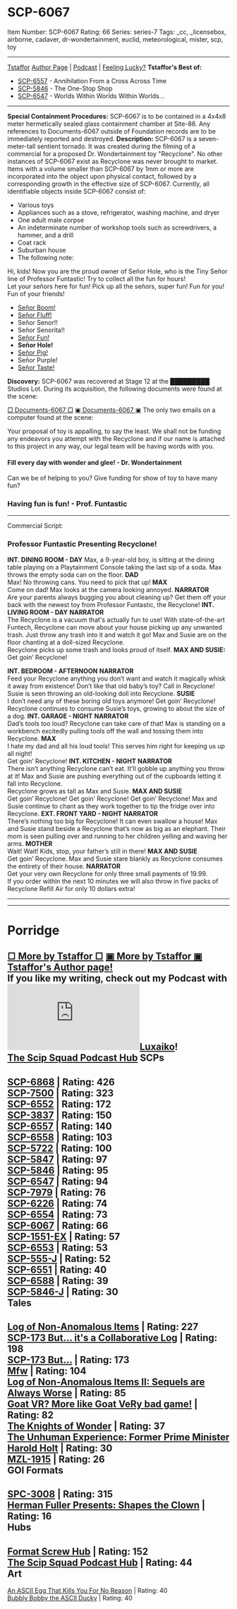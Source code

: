 # SCP-6067
Item Number: SCP-6067
Rating: 66
Series: series-7
Tags: _cc, _licensebox, airborne, cadaver, dr-wondertainment, euclid, meteorological, mister, scp, toy

---

[Tstaffor](javascript:;)
[Author Page](/tstaffor-s-author-page) | [Podcast](/the-scip-squad-podcast-hub) | [Feeling Lucky?](https://scp-wiki.wikidot.com/random:random-page)
**Tstaffor's Best of:**
  * [SCP-6557](/scp-6557) \- Annihilation From a Cross Across Time
  * [SCP-5846](/scp-5846) \- The One-Stop Shop
  * [SCP-6547](/scp-6547) \- Worlds Within Worlds Within Worlds…

* * *
**Special Containment Procedures:** SCP-6067 is to be contained in a 4x4x8 meter hermetically sealed glass containment chamber at Site-86. Any references to Documents-6067 outside of Foundation records are to be immediately reported and destroyed.
**Description:** SCP-6067 is a seven-meter-tall sentient tornado. It was created during the filming of a commercial for a proposed Dr. Wondertainment toy "Recyclone". No other instances of SCP-6067 exist as Recyclone was never brought to market.
Items with a volume smaller than SCP-6067 by 1mm or more are incorporated into the object upon physical contact, followed by a corresponding growth in the effective size of SCP-6067. Currently, all identifiable objects inside SCP-6067 consist of:
  * Various toys
  * Appliances such as a stove, refrigerator, washing machine, and dryer
  * One adult male corpse
  * An indeterminate number of workshop tools such as screwdrivers, a hammer, and a drill
  * Coat rack
  * Suburban house
  * The following note:

  
Hi, kids! Now you are the proud owner of Señor Hole, who is the Tiny Señor line of Professor Funtastic! Try to collect all the fun for hours!  
Let your señors here for fun! Pick up all the señors, super fun! Fun for you! Fun of your friends! 
  * [Señor Boom!](/scp-6057)
  * [Señor Fluff!](/scp-6157)
  * Señor Senor!!
  * Señor Senorita!!
  * [Señor Fun!](/scp-6558)
  * **Señor Hole!**
  * [Señor Pig!](/scp-1551-ex)
  * Señor Purple!
  * [Señor Taste!](/scp-5057)

**Discovery:** SCP-6067 was recovered at Stage 12 at the █████████ Studios Lot. During its acquisition, the following documents were found at the scene:  

[□ Documents-6067 □](javascript:;)
[▣ Documents-6067 ▣](javascript:;)
The only two emails on a computer found at the scene:
  
Your proposal of toy is appalling, to say the least. We shall not be funding any endeavors you attempt with the Recyclone and if our name is attached to this project in any way, our legal team will be having words with you. 
#### Fill every day with wonder and glee! - Dr. Wondertainment
  
Can we be of helping to you? Give funding for show of toy to have many fun? 
### Having fun is fun! - Prof. Funtastic
* * *
Commercial Script:
  

### Professor Funtastic Presenting Recyclone!
**INT. DINING ROOM - DAY**
Max, a 9-year-old boy, is sitting at the dining table playing on a Playtainment Console taking the last sip of a soda.
Max throws the empty soda can on the floor.
**DAD**  
Max! No throwing cans. You need to pick that up!
**MAX**  
Come on dad!
Max looks at the camera looking annoyed.
**NARRATOR**  
Are your parents always bugging you about cleaning up? Get them off your back with the newest toy from Professor Funtastic, the Recyclone!
**INT. LIVING ROOM - DAY**
**NARRATOR**  
The Recyclone is a vacuum that's actually fun to use! With state-of-the-art Funtech, Recyclone can move about your house picking up any unwanted trash. Just throw any trash into it and watch it go!
Max and Susie are on the floor chanting at a doll-sized Recyclone.  
Recyclone picks up some trash and looks proud of itself.
**MAX AND SUSIE:**  
Get goin’ Recyclone!
  
  

**INT. BEDROOM - AFTERNOON**
**NARRATOR**  
Feed your Recyclone anything you don’t want and watch it magically whisk it away from existence! Don’t like that old baby’s toy? Call in Recyclone!
Susie is seen throwing an old-looking doll into Recyclone.
**SUSIE**  
I don’t need any of these boring old toys anymore! Get goin’ Recyclone!
Recyclone continues to consume Susie’s toys, growing to about the size of a dog.
**INT. GARAGE - NIGHT**
**NARRATOR**  
Dad’s tools too loud? Recyclone can take care of that!
Max is standing on a workbench excitedly pulling tools off the wall and tossing them into Recyclone.
**MAX**  
I hate my dad and all his loud tools! This serves him right for keeping us up all night!  
Get goin’ Recyclone!
**INT. KITCHEN - NIGHT**
**NARRATOR**  
There isn’t anything Recyclone can’t eat. It’ll gobble up anything you throw at it!
Max and Susie are pushing everything out of the cupboards letting it fall into Recyclone.  
Recyclone grows as tall as Max and Susie.
**MAX AND SUSIE**  
Get goin’ Recyclone! Get goin’ Recyclone! Get goin’ Recyclone!
Max and Susie continue to chant as they work together to tip the fridge over into Recyclone.
**EXT. FRONT YARD - NIGHT**
**NARRATOR**  
There’s nothing too big for Recyclone! It can even swallow a house!
Max and Susie stand beside a Recyclone that’s now as big as an elephant. Their mom is seen pulling over and running to her children yelling and waving her arms.
**MOTHER**  
Wait! Wait! Kids, stop, your father’s still in there!
**MAX AND SUSIE**  
Get goin’ Recyclone.
Max and Susie stare blankly as Recyclone consumes the entirety of their house.
**NARRATOR**  
Get your very own Recyclone for only three small payments of 19.99.  
If you order within the next 10 minutes we will also throw in five packs of Recyclone Refill Air for only 10 dollars extra!
* * *
* * *
# Porridge
[□ More by Tstaffor □](javascript:;)
[▣ More by Tstaffor ▣](javascript:;)
[Tstaffor's Author page!](/tstaffor-s-author-page)  
If you like my writing, check out my Podcast with [![Luxaiko](https://www.wikidot.com/avatar.php?userid=5963620&amp;size=small&amp;timestamp=1747777346)](http://www.wikidot.com/user:info/luxaiko)[Luxaiko](http://www.wikidot.com/user:info/luxaiko)!  
[The Scip Squad Podcast Hub](/the-scip-squad-podcast-hub)
SCPs  
---  
[SCP-6868](/scp-6868) | Rating: 426  
[SCP-7500](/scp-7500) | Rating: 323  
[SCP-6552](/scp-6552) | Rating: 172  
[SCP-3837](/scp-3837) | Rating: 150  
[SCP-6557](/scp-6557) | Rating: 140  
[SCP-6558](/scp-6558) | Rating: 103  
[SCP-5722](/scp-5722) | Rating: 100  
[SCP-5847](/scp-5847) | Rating: 97  
[SCP-5846](/scp-5846) | Rating: 95  
[SCP-6547](/scp-6547) | Rating: 94  
[SCP-7979](/scp-7979) | Rating: 76  
[SCP-6226](/scp-6226) | Rating: 74  
[SCP-6554](/scp-6554) | Rating: 73  
[SCP-6067](/scp-6067) | Rating: 66  
[SCP-1551-EX](/scp-1551-ex) | Rating: 57  
[SCP-6553](/scp-6553) | Rating: 53  
[SCP-555-J](/scp-555-j) | Rating: 52  
[SCP-6551](/scp-6551) | Rating: 40  
[SCP-6588](/scp-6588) | Rating: 39  
[SCP-5846-J](/scp-5846-j) | Rating: 30  
Tales  
---  
[Log of Non-Anomalous Items](/log-of-non-anomalous-items) | Rating: 227  
[SCP-173 But... it's a Collaborative Log](/scp-173-but-it-s-a-collaborative-log) | Rating: 198  
[SCP-173 But...](/scp-173-but) | Rating: 173  
[Mfw](/mfw) | Rating: 104  
[Log of Non-Anomalous Items II: Sequels are Always Worse](/log-of-non-anomalous-items-ii-sequels-are-always-worse) | Rating: 85  
[Goat VR? More like Goat VeRy bad game!](/goat-vr-more-like-goat-very-bad-game) | Rating: 82  
[The Knights of Wonder](/the-knights-of-wonder) | Rating: 37  
[The Unhuman Experience: Former Prime Minister Harold Holt](/the-unhuman-experience-former-prime-minister-harold-holt) | Rating: 30  
[MZL-1915](/mzl-1915) | Rating: 26  
GOI Formats  
---  
[SPC-3008](/spc-3008) | Rating: 315  
[Herman Fuller Presents: Shapes the Clown](/shapes-the-clown) | Rating: 16  
Hubs  
---  
[Format Screw Hub](/format-screw-hub) | Rating: 152  
[The Scip Squad Podcast Hub](/the-scip-squad-podcast-hub) | Rating: 44  
Art  
---  
[An ASCII Egg That Kills You For No Reason](/art:an-ascii-egg-that-kills-you-for-no-reason) | Rating: 40  
[Bubbly Bobby the ASCII Ducky](/art:bubbly-bobby-the-ascii-ducky) | Rating: 40